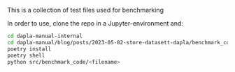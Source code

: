 This is a collection of test files used for benchmarking

In order to use, clone the repo in a Jupyter-environment and:
```bash
cd dapla-manual-internal
cd dapla-manual/blog/posts/2023-05-02-store-datasett-dapla/benchmark_code
poetry install
poetry shell
python src/benchmark_code/<filename>
```